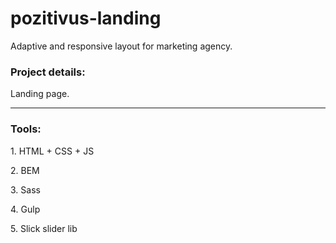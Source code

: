 # pozitivus-landing
<p>Adaptive and responsive layout for marketing agency.</p> 

### Project details:
<p>Landing page.</p>

---

### Tools:
<p>1. HTML + CSS + JS</p>
<p>2. BEM</p>
<p>3. Sass</p>
<p>4. Gulp</p>
<p>5. Slick slider lib</p>
